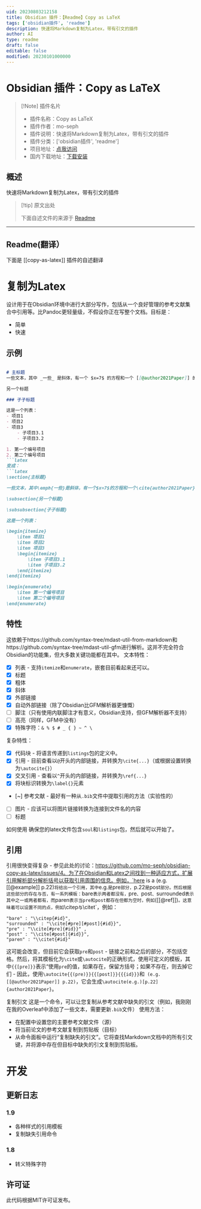 ```yaml
---
uid: 20230803212158
title: Obsidian 插件：【Readme】Copy as LaTeX
tags: ['obsidian插件', 'readme']
description: 快速将Markdown复制为Latex，带有引文的插件
author: AI
type: readme
draft: false
editable: false
modified: 20230101000000
---
```


# Obsidian 插件：Copy as LaTeX

> [!Note] 插件名片
> - 插件名称：Copy as LaTeX
> - 插件作者：mo-seph
> - 插件说明：快速将Markdown复制为Latex，带有引文的插件
> - 插件分类：['obsidian插件', 'readme']
> - 项目地址：[点我访问](https://github.com/mo-seph/obsidian-copy-as-latex)
> - 国内下载地址：[下载安装](https://pkmer.cn/products/plugin/pluginMarket/?copy-as-latex)

## 概述

快速将Markdown复制为Latex，带有引文的插件



> [!tip] 原文出处
> 
>下面自述文件的来源于 [Readme](https://ghproxy.net/https://raw.githubusercontent.com/mo-seph/obsidian-copy-as-latex/master/README.md)
> 

---

## Readme(翻译）

下面是 [[copy-as-latex]] 插件的自述翻译



# 复制为Latex

设计用于在Obsidian环境中进行大部分写作，包括从一个良好管理的参考文献集合中引用等。比Pandoc更轻量级，不假设你正在写整个文档。目标是：
- 简单
- 快速

## 示例

```markdown

# 主标题
一些文本，其中 _一些_ 是斜体，有一个 $x=7$ 的方程和一个 [[@author2021Paper]] 的引用和一个 [https://link.com](https://link.com)。

另一个标题

### 子子标题

这是一个列表：
- 项目1
- 项目2
- 项目3
	- 子项目3.1
	- 子项目3.2

1. 第一个编号项目
2. 第二个编号项目
```latex
变成：
```latex
\section{主标题}

一些文本，其中\emph{一些}是斜体，有一个$x=7$的方程和一个\cite{author2021Paper}的引用和一个\url{https://link.com}。

\subsection{另一个标题}

\subsubsection{子子标题}

这是一个列表：

\begin{itemize}
	\item 项目1
	\item 项目2
	\item 项目3
	\begin{itemize}
		\item 子项目3.1
		\item 子项目3.2
	\end{itemize}
\end{itemize}

\begin{enumerate}
	\item 第一个编号项目
	\item 第二个编号项目
\end{enumerate}
```

## 特性
这依赖于https://github.com/syntax-tree/mdast-util-from-markdown和https://github.com/syntax-tree/mdast-util-gfm进行解析。这并不完全符合Obsidian的功能集，但大多数关键功能都在其中。
文本特性：
- [X] 列表 - 支持`itemize`和`enumerate`，嵌套目前看起来还可以。
- [X] 标题
- [X] 粗体
- [X] 斜体
- [X] 外部链接
- [X] 自动外部链接（除了Obsidian比GFM解析器更慷慨）
- [ ] 脚注（只有使用内联脚注才有意义，Obsidian支持，但GFM解析器不支持）
- [ ] 高亮（同样，GFM中没有）
- [X] 特殊字符：`& % $ # _ { } ~ ^ \` 

复杂特性：
- [X] 代码块 - 将语言传递到`listings`包的定义中。
- [X] 引用 - 目前查看以`@`开头的内部链接，并转换为`\cite{...}`（或根据设置转换为`\autocite{}`）
- [X] 交叉引用 - 查看以`^`开头的内部链接，并转换为`\ref{...}`
- [X] 将块标识转换为`\label{}`元素
- [~] 参考文献 - 最好有一种从`.bib`文件中提取引用的方法（实验性的）
- [ ] 图片 - 应该可以将图片链接转换为连接到文件名的内容
- [ ] 标题

如何使用
确保您的latex文件包含`soul`和`listings`包，然后就可以开始了。

## 引用
引用很快变得复杂 - 参见此处的讨论：https://github.com/mo-seph/obsidian-copy-as-latex/issues/4。为了在Obsidian和Latex之间找到一种适应方式，扩展引用解析部分解析括号以获取引用周围的信息。例如，`here is a (e.g. [[@example]] p.22)`将给出一个引用，其中`e.g.`是`pre`部分，`p.22`是`post`部分。然后根据这些部分的存在与否，有一系列模板：`bare`表示两者都没有，`pre`、`post`、`surrounded`表示其中之一或两者都有，而`paren`表示当pre和post都存在但都为空时，例如`([[@ref]])`。这意味着可以设置不同的点，例如`\citep`与`\citet`，例如：

```
"bare" : "\\citep{#id}",
"surrounded" : "\\cite[#pre][#post]{#id}}",
"pre" : "\\cite[#pre]{#id}}" ,
"post" : "\\cite[#post]{#id}}",
"paren" : "\\citet{#id}"	
```

这可能会改变，但目前它会获取`pre`和`post` - 链接之前和之后的部分，不包括空格。然后，将其模板化为`\cite`或`\autocite`的正确形式，使用可定义的模板，其中`{{[pre]}}`表示“使用`pre`的值，如果存在，保留方括号；如果不存在，则去掉它们 - 因此，使用`\autocite{{(pre)}}{{[post]}}{{{id}}}`和` (e.g. [[@author2021Paper]] p.22)`，它会生成`\autocite(e.g.)[p.22]{author2021Paper}`。

复制引文
这是一个命令，可以让您复制从参考文献中缺失的引文（例如，我刚刚在我的Overleaf中添加了一些文本，需要更新`.bib`文件）
使用方法：
- 在配置中设置您的主要参考文献文件（源）
- 将当前论文的参考文献复制到剪贴板（目标）
- 从命令面板中运行“复制缺失的引文”。它将查找Markdown文档中的所有引文键，并将源中存在但目标中缺失的引文复制到剪贴板。

# 开发

## 更新日志

### 1.9
- 各种样式的引用模板
- 复制缺失引用命令

### 1.8
- 转义特殊字符

## 许可证

此代码根据MIT许可证发布。



